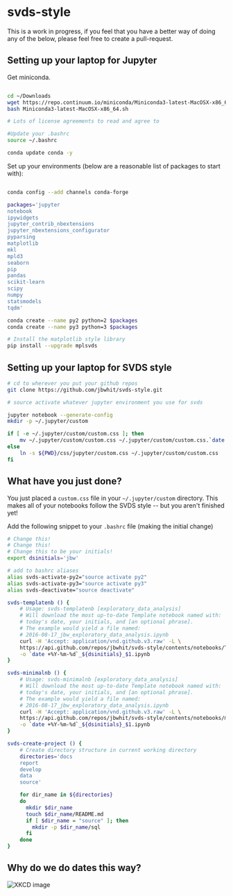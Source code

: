 # svds-style

This is a work in progress, if you feel that you have a better way of doing any of the below, please feel free to create a pull-request. 

## Setting up your laptop for Jupyter

Get miniconda.

```bash

cd ~/Downloads
wget https://repo.continuum.io/miniconda/Miniconda3-latest-MacOSX-x86_64.sh
bash Miniconda3-latest-MacOSX-x86_64.sh

# Lots of license agreements to read and agree to

#Update your .bashrc
source ~/.bashrc

conda update conda -y
```

Set up your environments (below are a reasonable list of packages to start with):

```bash

conda config --add channels conda-forge

packages='jupyter
notebook
ipywidgets
jupyter_contrib_nbextensions
jupyter_nbextensions_configurator
pyparsing
matplotlib
mkl
mpld3
seaborn
pip
pandas
scikit-learn
scipy
numpy
statsmodels
tqdm'

conda create --name py2 python=2 $packages
conda create --name py3 python=3 $packages

# Install the matplotlib style library
pip install --upgrade mplsvds

```

## Setting up your laptop for SVDS style

```bash
# cd to wherever you put your github repos
git clone https://github.com/jbwhit/svds-style.git

# source activate whatever jupyter environment you use for svds

jupyter notebook --generate-config
mkdir -p ~/.jupyter/custom

if [ -e ~/.jupyter/custom/custom.css ]; then
    mv ~/.jupyter/custom/custom.css ~/.jupyter/custom/custom.css.`date +%Y-%m-%d`
else
    ln -s ${PWD}/css/jupyter/custom.css ~/.jupyter/custom/custom.css
fi
```

## What have you just done?

You just placed a `custom.css` file in your `~/.jupyter/custom` directory. This makes all of your notebooks follow the SVDS style -- but you aren't finished yet! 

Add the following snippet to your `.bashrc` file (making the initial change)

```bash
# Change this!
# Change this!
# Change this to be your initials!
export dsinitials='jbw'

# add to bashrc aliases
alias svds-activate-py2="source activate py2"
alias svds-activate-py3="source activate py3"
alias svds-deactivate="source deactivate"

svds-templatenb () {
    # Usage: svds-templatenb [exploratory_data_analysis]
    # Will download the most up-to-date Template notebook named with:
    # today's date, your initials, and [an optional phrase].
    # The example would yield a file named: 
    # 2016-08-17_jbw_exploratory_data_analysis.ipynb
    curl -H 'Accept: application/vnd.github.v3.raw' -L \
    https://api.github.com/repos/jbwhit/svds-style/contents/notebooks/Template-Python.ipynb \
    -o `date +%Y-%m-%d`_${dsinitials}_$1.ipynb
}

svds-minimalnb () {
    # Usage: svds-minimalnb [exploratory_data_analysis]
    # Will download the most up-to-date Template notebook named with:
    # today's date, your initials, and [an optional phrase].
    # The example would yield a file named: 
    # 2016-08-17_jbw_exploratory_data_analysis.ipynb
    curl -H 'Accept: application/vnd.github.v3.raw' -L \
    https://api.github.com/repos/jbwhit/svds-style/contents/notebooks/minimal-python.ipynb \
    -o `date +%Y-%m-%d`_${dsinitials}_$1.ipynb
} 

svds-create-project () {
    # Create directory structure in current working directory
    directories='docs
    report
    develop
    data
    source'

    for dir_name in ${directories}
    do
      mkdir $dir_name
      touch $dir_name/README.md
      if [ $dir_name = "source" ]; then
        mkdir -p $dir_name/sql
      fi
    done
}
```

## Why do we do dates this way?

![XKCD image](http://imgs.xkcd.com/comics/iso_8601.png)


